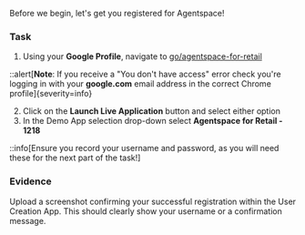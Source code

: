 Before we begin, let's get you registered for Agentspace!

### Task

1. Using your **Google Profile**, navigate to [go/agentspace-for-retail](https://goto.google.com/agentspace-for-retail)

::alert[**Note**: If you receive a "You don't have access" error check you're logging in with your **google.com** email address in the correct Chrome profile]{severity=info}

2. Click on the **Launch Live Application** button and select either option
3. In the Demo App selection drop-down select **Agentspace for Retail - 1218**

::info[Ensure you record your username and password, as you will need these for the next part of the task!]

### Evidence

Upload a screenshot confirming your successful registration within the User Creation App. This should clearly show your username or a confirmation message.
